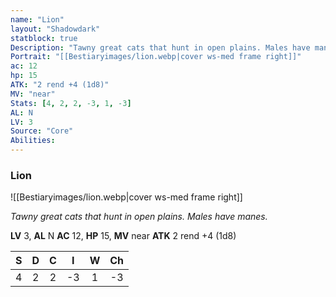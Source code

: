 ```yaml
---
name: "Lion"
layout: "Shadowdark"
statblock: true
Description: "Tawny great cats that hunt in open plains. Males have manes."
Portrait: "[[Bestiaryimages/lion.webp|cover ws-med frame right]]"
ac: 12
hp: 15
ATK: "2 rend +4 (1d8)"
MV: "near"
Stats: [4, 2, 2, -3, 1, -3]
AL: N
LV: 3
Source: "Core"
Abilities:
---
```


### Lion

![[Bestiaryimages/lion.webp|cover ws-med frame right]]

_Tawny great cats that hunt in open plains. Males have manes._

**LV** 3, **AL** N
**AC** 12, **HP** 15, **MV** near
**ATK** 2 rend +4 (1d8)

|  S  |  D  |  C  |  I  |  W  |  Ch  |
|:---:|:---:|:---:|:---:|:---:|:----:|
| 4 | 2 | 2 | -3 | 1 | -3 |

